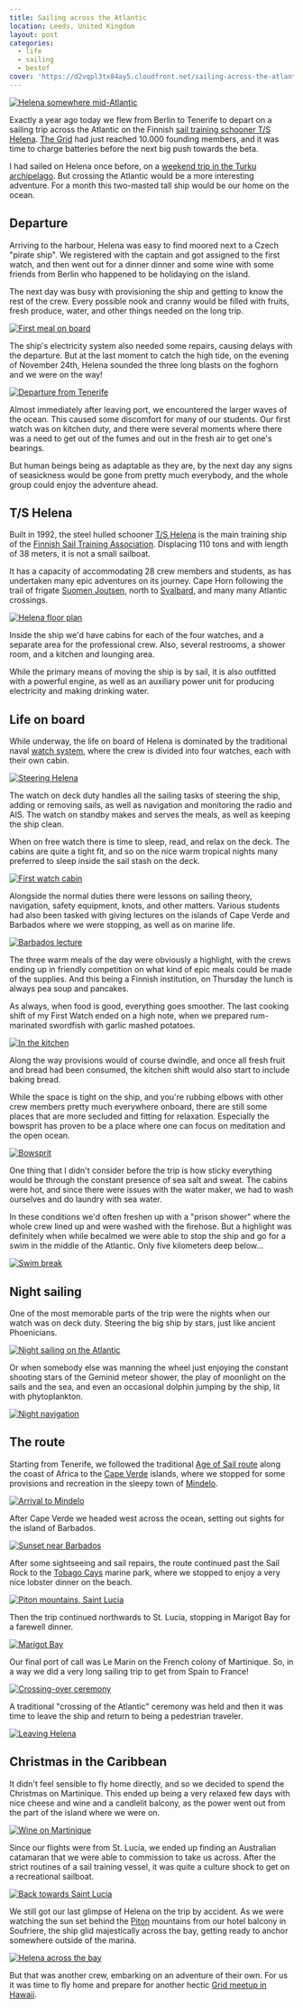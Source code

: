 ```yaml
---
title: Sailing across the Atlantic
location: Leeds, United Kingdom
layout: post
categories:
  - life
  - sailing
  - bestof
cover: 'https://d2vqpl3tx84ay5.cloudfront.net/sailing-across-the-atlantic/small/helena-from-bow.jpg'
---
```

[![Helena somewhere mid-Atlantic](https://d2vqpl3tx84ay5.cloudfront.net/sailing-across-the-atlantic/small/helena-from-bow.jpg)](https://d2vqpl3tx84ay5.cloudfront.net/sailing-across-the-atlantic/helena-from-bow.png)

Exactly a year ago today we flew from Berlin to Tenerife to depart on a sailing trip across the Atlantic on the Finnish [sail training schooner T/S Helena][0]. [The Grid][1] had just reached 10.000 founding members, and it was time to charge batteries before the next big push towards the beta.

I had sailed on Helena once before, on a [weekend trip in the Turku archipelago][2]. But crossing the Atlantic would be a more interesting adventure. For a month this two-masted tall ship would be our home on the ocean.

## Departure

Arriving to the harbour, Helena was easy to find moored next to a Czech "pirate ship". We registered with the captain and got assigned to the first watch, and then went out for a dinner dinner and some wine with some friends from Berlin who happened to be holidaying on the island.

The next day was busy with provisioning the ship and getting to know the rest of the crew. Every possible nook and cranny would be filled with fruits, fresh produce, water, and other things needed on the long trip.

[![First meal on board](https://d2vqpl3tx84ay5.cloudfront.net/sailing-across-the-atlantic/small/helena-meal.jpg)](https://d2vqpl3tx84ay5.cloudfront.net/sailing-across-the-atlantic/helena-meal.jpg)

The ship's electricity system also needed some repairs, causing delays with the departure. But at the last moment to catch the high tide, on the evening of November 24th, Helena sounded the three long blasts on the foghorn and we were on the way!

[![Departure from Tenerife](https://d2vqpl3tx84ay5.cloudfront.net/sailing-across-the-atlantic/small/helena-departure.jpg)](https://d2vqpl3tx84ay5.cloudfront.net/sailing-across-the-atlantic/helena-departure.jpg)

Almost immediately after leaving port, we encountered the larger waves of the ocean. This caused some discomfort for many of our students. Our first watch was on kitchen duty, and there were several moments where there was a need to get out of the fumes and out in the fresh air to get one's bearings.

But human beings being as adaptable as they are, by the next day any signs of seasickness would be gone from pretty much everybody, and the whole group could enjoy the adventure ahead.

## T/S Helena

Built in 1992, the steel hulled schooner [T/S Helena][3] is the main training ship of the [Finnish Sail Training Association][0]. Displacing 110 tons and with length of 38 meters, it is not a small sailboat.

It has a capacity of accommodating 28 crew members and students, as has undertaken many epic adventures on its journey. Cape Horn following the trail of frigate [Suomen Joutsen][4], north to [Svalbard][5], and many many Atlantic crossings.

[![Helena floor plan](https://d2vqpl3tx84ay5.cloudfront.net/sailing-across-the-atlantic/small/helena-floorplan.jpg)](http://www.staf.fi/Tietoja_meist%C3%A4/Kuunari_Helena)

Inside the ship we'd have cabins for each of the four watches, and a separate area for the professional crew. Also, several restrooms, a shower room, and a kitchen and lounging area.

While the primary means of moving the ship is by sail, it is also outfitted with a powerful engine, as well as an auxiliary power unit for producing electricity and making drinking water.

## Life on board

While underway, the life on board of Helena is dominated by the traditional naval [watch system][6], where the crew is divided into four watches, each with their own cabin.

[![Steering Helena](https://d2vqpl3tx84ay5.cloudfront.net/sailing-across-the-atlantic/small/steering-helena.jpg)](https://d2vqpl3tx84ay5.cloudfront.net/sailing-across-the-atlantic/steering-helena.jpg)

The watch on deck duty handles all the sailing tasks of steering the ship, adding or removing sails, as well as navigation and monitoring the radio and AIS. The watch on standby makes and serves the meals, as well as keeping the ship clean.

When on free watch there is time to sleep, read, and relax on the deck. The cabins are quite a tight fit, and so on the nice warm tropical nights many preferred to sleep inside the sail stash on the deck.

[![First watch cabin](https://d2vqpl3tx84ay5.cloudfront.net/sailing-across-the-atlantic/small/helena-cabin.jpg)](https://d2vqpl3tx84ay5.cloudfront.net/sailing-across-the-atlantic/helena-cabin.jpg)

Alongside the normal duties there were lessons on sailing theory, navigation, safety equipment, knots, and other matters. Various students had also been tasked with giving lectures on the islands of Cape Verde and Barbados where we were stopping, as well as on marine life.

[![Barbados lecture](https://d2vqpl3tx84ay5.cloudfront.net/sailing-across-the-atlantic/small/helena-lesson.jpg)](https://d2vqpl3tx84ay5.cloudfront.net/sailing-across-the-atlantic/helena-lesson.jpg)

The three warm meals of the day were obviously a highlight, with the crews ending up in friendly competition on what kind of epic meals could be made of the supplies. And this being a Finnish institution, on Thursday the lunch is always pea soup and pancakes.

As always, when food is good, everything goes smoother. The last cooking shift of my First Watch ended on a high note, when we prepared rum-marinated swordfish with garlic mashed potatoes.

[![In the kitchen](https://d2vqpl3tx84ay5.cloudfront.net/sailing-across-the-atlantic/small/helena-kitchen.jpg)](https://d2vqpl3tx84ay5.cloudfront.net/sailing-across-the-atlantic/helena-kitchen.jpg)

Along the way provisions would of course dwindle, and once all fresh fruit and bread had been consumed, the kitchen shift would also start to include baking bread.

While the space is tight on the ship, and you're rubbing elbows with other crew members pretty much everywhere onboard, there are still some places that are more secluded and fitting for relaxation. Especially the bowsprit has proven to be a place where one can focus on meditation and the open ocean.

[![Bowsprit](https://d2vqpl3tx84ay5.cloudfront.net/sailing-across-the-atlantic/small/helena-bowsprit.jpg)](https://d2vqpl3tx84ay5.cloudfront.net/sailing-across-the-atlantic/helena-bowsprit.jpg)

One thing that I didn't consider before the trip is how sticky everything would be through the constant presence of sea salt and sweat. The cabins were hot, and since there were issues with the water maker, we had to wash ourselves and do laundry with sea water.

In these conditions we'd often freshen up with a "prison shower" where the whole crew lined up and were washed with the firehose. But a highlight was definitely when while becalmed we were able to stop the ship and go for a swim in the middle of the Atlantic. Only five kilometers deep below...

[![Swim break](https://d2vqpl3tx84ay5.cloudfront.net/sailing-across-the-atlantic/small/helena-swimbreak.jpg)](https://d2vqpl3tx84ay5.cloudfront.net/sailing-across-the-atlantic/helena-swimbreak.jpg)

## Night sailing

One of the most memorable parts of the trip were the nights when our watch was on deck duty. Steering the big ship by stars, just like ancient Phoenicians.

[![Night sailing on the Atlantic](https://d2vqpl3tx84ay5.cloudfront.net/sailing-across-the-atlantic/small/helena-night.jpg)](https://d2vqpl3tx84ay5.cloudfront.net/sailing-across-the-atlantic/helena-night.jpg)

Or when somebody else was manning the wheel just enjoying the constant shooting stars of the Geminid meteor shower, the play of moonlight on the sails and the sea, and even an occasional dolphin jumping by the ship, lit with phytoplankton.

[![Night navigation](https://d2vqpl3tx84ay5.cloudfront.net/sailing-across-the-atlantic/small/helena-night-navigation.jpg)](https://d2vqpl3tx84ay5.cloudfront.net/sailing-across-the-atlantic/helena-night-navigation.jpg)

## The route

Starting from Tenerife, we followed the traditional [Age of Sail route][7] along the coast of Africa to the [Cape Verde][8] islands, where we stopped for some provisions and recreation in the sleepy town of [Mindelo][9].

[![Arrival to Mindelo](https://d2vqpl3tx84ay5.cloudfront.net/sailing-across-the-atlantic/small/helena-mindelo-arrival.jpg)](https://d2vqpl3tx84ay5.cloudfront.net/sailing-across-the-atlantic/helena-mindelo-arrival.jpg)

After Cape Verde we headed west across the ocean, setting out sights for the island of Barbados.

[![Sunset near Barbados](https://d2vqpl3tx84ay5.cloudfront.net/sailing-across-the-atlantic/small/helena-sunset.jpg)](https://d2vqpl3tx84ay5.cloudfront.net/sailing-across-the-atlantic/helena-sunset.jpg)

After some sightseeing and sail repairs, the route continued past the Sail Rock to the [Tobago Cays][10] marine park, where we stopped to enjoy a very nice lobster dinner on the beach.

[![Piton mountains, Saint Lucia](https://d2vqpl3tx84ay5.cloudfront.net/sailing-across-the-atlantic/small/helena-pitons.jpg)](https://d2vqpl3tx84ay5.cloudfront.net/sailing-across-the-atlantic/helena-pitons.jpg)

Then the trip continued northwards to St. Lucia, stopping in Marigot Bay for a farewell dinner.

[![Marigot Bay](https://d2vqpl3tx84ay5.cloudfront.net/sailing-across-the-atlantic/small/helena-marigot.jpg)](https://d2vqpl3tx84ay5.cloudfront.net/sailing-across-the-atlantic/helena-marigot.jpg)

Our final port of call was Le Marin on the French colony of Martinique. So, in a way we did a very long sailing trip to get from Spain to France!

[![Crossing-over ceremony](https://d2vqpl3tx84ay5.cloudfront.net/sailing-across-the-atlantic/small/helena-ceremony.jpg)](https://d2vqpl3tx84ay5.cloudfront.net/sailing-across-the-atlantic/helena-ceremony.png)

A traditional "crossing of the Atlantic" ceremony was held and then it was time to leave the ship and return to being a pedestrian traveler.

[![Leaving Helena](https://d2vqpl3tx84ay5.cloudfront.net/sailing-across-the-atlantic/small/helena-dinghy.jpg)](https://d2vqpl3tx84ay5.cloudfront.net/sailing-across-the-atlantic/helena-dinghy.jpg)

## Christmas in the Caribbean

It didn't feel sensible to fly home directly, and so we decided to spend the Christmas on Martinique. This ended up being a very relaxed few days with nice cheese and wine and a candlelit balcony, as the power went out from the part of the island where we were on.

[![Wine on Martinique](https://d2vqpl3tx84ay5.cloudfront.net/sailing-across-the-atlantic/small/martinique-wine.jpg)](https://d2vqpl3tx84ay5.cloudfront.net/sailing-across-the-atlantic/martinique-wine.jpg)

Since our flights were from St. Lucia, we ended up finding an Australian catamaran that we were able to commission to take us across. After the strict routines of a sail training vessel, it was quite a culture shock to get on a recreational sailboat.

[![Back towards Saint Lucia](https://d2vqpl3tx84ay5.cloudfront.net/sailing-across-the-atlantic/small/catamaran.jpg)](https://d2vqpl3tx84ay5.cloudfront.net/sailing-across-the-atlantic/catamaran.png)

We still got our last glimpse of Helena on the trip by accident. As we were watching the sun set behind the [Piton][11] mountains from our hotel balcony in Soufriere, the ship glid majestically across the bay, getting ready to anchor somewhere outside of the marina.

[![Helena across the bay](https://d2vqpl3tx84ay5.cloudfront.net/sailing-across-the-atlantic/small/helena-across-the-bay.jpg)](https://d2vqpl3tx84ay5.cloudfront.net/sailing-across-the-atlantic/helena-across-the-bay.png)

But that was another crew, embarking on an adventure of their own. For us it was time to fly home and prepare for another hectic [Grid meetup in Hawaii][12].

[0]: http://www.staf.fi/
[1]: https://thegrid.io/#6
[2]: https://www.flickr.com/photos/bergie/albums/72157627151152865
[3]: https://fi.wikipedia.org/wiki/Kuunari_Helena
[4]: https://en.wikipedia.org/wiki/Suomen_Joutsen
[5]: https://en.wikipedia.org/wiki/Svalbard
[6]: https://en.wikipedia.org/wiki/Watch_system
[7]: https://en.wikipedia.org/wiki/Volta_do_mar
[8]: https://en.wikipedia.org/wiki/Cape_Verde
[9]: https://en.wikipedia.org/wiki/Mindelo
[10]: https://en.wikipedia.org/wiki/Tobago_Cays
[11]: https://en.wikipedia.org/wiki/Pitons
[12]: https://medium.com/@brianaxe/the-grid-an-unconventional-startup-b823f544449d
